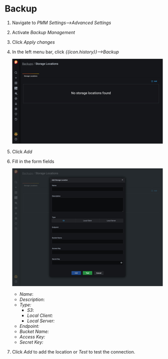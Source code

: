 # Backup

1. Navigate to *PMM Settings-->Advanced Settings*
2. Activate *Backup Management*
3. Click *Apply changes*
4. In the left menu bar, click *{{icon.history}}-->Backup*

    ![!](../_images/PMM_Backup_Management.jpg)

5. Click *Add*
6. Fill in the form fields

    ![!](../_images/PMM_Backup_Management_Locations_Add_Storage_Location.jpg)

    - *Name*:
    - *Description*:
    - *Type:*
        - *S3*:
        - *Local Client:*
        - *Local Server:*
    - *Endpoint:*
    - *Bucket Name:*
    - *Access Key:*
    - *Secret Key:*

7. Click *Add* to add the location or *Test* to test the connection.
